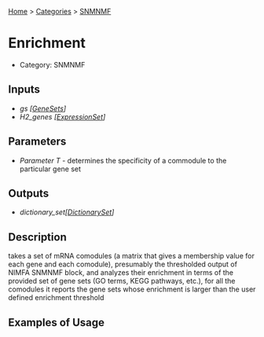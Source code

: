 
[Home](../../../index.html) > [Categories](../../index.html) > [SNMNMF](index.html)

# Enrichment

* Category: SNMNMF

## Inputs

* *gs [[GeneSets](../../../data_types.html#genesets)]*
* *H2_genes [[ExpressionSet](../../../data_types.html#expressionset)]*

## Parameters

* *Parameter T* - determines the specificity of a commodule to the particular gene set

## Outputs

* *dictionary_set[[DictionarySet](../../../data_types.html#dictionaryset)]*

## Description

  takes a set of mRNA comodules (a matrix that gives a membership value for each gene and each comodule), presumably the thresholded output of NIMFA SNMNMF block, and analyzes their enrichment in terms of the provided set of gene sets (GO terms, KEGG pathways, etc.), for all the comodules it reports the gene sets whose enrichment is larger than the user defined enrichment threshold

## Examples of Usage
        